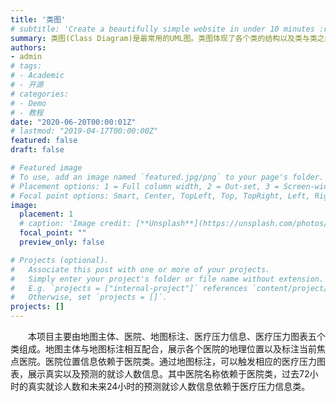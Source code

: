 ```yaml
---
title: '类图'
# subtitle: 'Create a beautifully simple website in under 10 minutes :rocket:'
summary: 类图(Class Diagram)是最常用的UML图。类图体现了各个类的结构以及类与类之间的组织关系
authors:
- admin
# tags:
# - Academic
# - 开源
# categories:
# - Demo
# - 教程
date: "2020-06-20T00:00:01Z"
# lastmod: "2019-04-17T00:00:00Z"
featured: false
draft: false

# Featured image
# To use, add an image named `featured.jpg/png` to your page's folder.
# Placement options: 1 = Full column width, 2 = Out-set, 3 = Screen-width
# Focal point options: Smart, Center, TopLeft, Top, TopRight, Left, Right, BottomLeft, Bottom, BottomRight
image:
  placement: 1
  # caption: 'Image credit: [**Unsplash**](https://unsplash.com/photos/CpkOjOcXdUY)'
  focal_point: ""
  preview_only: false

# Projects (optional).
#   Associate this post with one or more of your projects.
#   Simply enter your project's folder or file name without extension.
#   E.g. `projects = ["internal-project"]` references `content/project/deep-learning/index.md`.
#   Otherwise, set `projects = []`.
projects: []
---
```


&emsp;&emsp;本项目主要由地图主体、医院、地图标注、医疗压力信息、医疗压力图表五个类组成。地图主体与地图标注相互配合，展示各个医院的地理位置以及标注当前焦点医院。医院位置信息依赖于医院类。通过地图标注，可以触发相应的医疗压力图表，展示真实以及预测的就诊人数信息。其中医院名称依赖于医院类，过去72小时的真实就诊人数和未来24小时的预测就诊人数信息依赖于医疗压力信息类。

<!-- ## License

Copyright 2016-present [George Cushen](https://georgecushen.com).

Released under the [MIT](https://github.com/gcushen/hugo-academic/blob/master/LICENSE.md) license. -->
